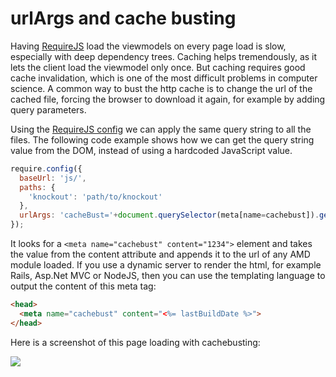 <meta name="title" content="urlArgs and cache busting - DecoJS">

<div class="page-header">
  <h1>urlArgs and cache busting</h1>
</div>

Having [RequireJS](http://requirejs.org/) load the viewmodels on every page load is slow, especially with deep dependency trees. Caching helps tremendously, as it lets the client load the viewmodel only once. But caching requires good cache invalidation, which is one of the most difficult problems in computer science. A common way to bust the http cache is to change the url of the cached file, forcing the browser to download it again, for example by adding query parameters. 

Using the [RequireJS config](http://requirejs.org/docs/api.html#config-urlArgs) we can apply the same query string to all the files. The following code example shows how we can get the query string value from the DOM, instead of using a hardcoded JavaScript value.

```js
require.config({
  baseUrl: 'js/',
  paths: {
    'knockout': 'path/to/knockout'
  },
  urlArgs: 'cacheBust='+document.querySelector(meta[name=cachebust]).getAttribute('content')
});
```

It looks for a `<meta name="cachebust" content="1234">` element and takes the value from the content attribute and appends it to the url of any AMD module loaded. If you use a dynamic server to render the html, for example Rails, Asp.Net MVC or NodeJS, then you can use the templating language to output the content of this meta tag:

```html
<head>
  <meta name="cachebust" content="<%= lastBuildDate %>">
</head>
```

Here is a screenshot of this page loading with cachebusting:

<img src="/pages/advent/cacheBust.png">